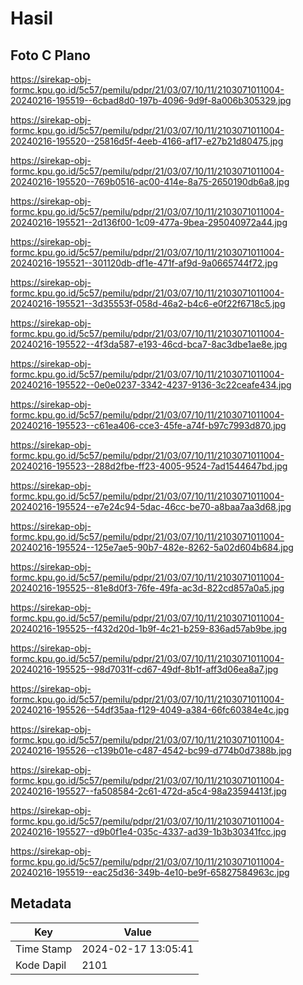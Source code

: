 # Hasil

## Foto C Plano

https://sirekap-obj-formc.kpu.go.id/5c57/pemilu/pdpr/21/03/07/10/11/2103071011004-20240216-195519--6cbad8d0-197b-4096-9d9f-8a006b305329.jpg

https://sirekap-obj-formc.kpu.go.id/5c57/pemilu/pdpr/21/03/07/10/11/2103071011004-20240216-195520--25816d5f-4eeb-4166-af17-e27b21d80475.jpg

https://sirekap-obj-formc.kpu.go.id/5c57/pemilu/pdpr/21/03/07/10/11/2103071011004-20240216-195520--769b0516-ac00-414e-8a75-2650190db6a8.jpg

https://sirekap-obj-formc.kpu.go.id/5c57/pemilu/pdpr/21/03/07/10/11/2103071011004-20240216-195521--2d136f00-1c09-477a-9bea-295040972a44.jpg

https://sirekap-obj-formc.kpu.go.id/5c57/pemilu/pdpr/21/03/07/10/11/2103071011004-20240216-195521--301120db-df1e-471f-af9d-9a0665744f72.jpg

https://sirekap-obj-formc.kpu.go.id/5c57/pemilu/pdpr/21/03/07/10/11/2103071011004-20240216-195521--3d35553f-058d-46a2-b4c6-e0f22f6718c5.jpg

https://sirekap-obj-formc.kpu.go.id/5c57/pemilu/pdpr/21/03/07/10/11/2103071011004-20240216-195522--4f3da587-e193-46cd-bca7-8ac3dbe1ae8e.jpg

https://sirekap-obj-formc.kpu.go.id/5c57/pemilu/pdpr/21/03/07/10/11/2103071011004-20240216-195522--0e0e0237-3342-4237-9136-3c22ceafe434.jpg

https://sirekap-obj-formc.kpu.go.id/5c57/pemilu/pdpr/21/03/07/10/11/2103071011004-20240216-195523--c61ea406-cce3-45fe-a74f-b97c7993d870.jpg

https://sirekap-obj-formc.kpu.go.id/5c57/pemilu/pdpr/21/03/07/10/11/2103071011004-20240216-195523--288d2fbe-ff23-4005-9524-7ad1544647bd.jpg

https://sirekap-obj-formc.kpu.go.id/5c57/pemilu/pdpr/21/03/07/10/11/2103071011004-20240216-195524--e7e24c94-5dac-46cc-be70-a8baa7aa3d68.jpg

https://sirekap-obj-formc.kpu.go.id/5c57/pemilu/pdpr/21/03/07/10/11/2103071011004-20240216-195524--125e7ae5-90b7-482e-8262-5a02d604b684.jpg

https://sirekap-obj-formc.kpu.go.id/5c57/pemilu/pdpr/21/03/07/10/11/2103071011004-20240216-195525--81e8d0f3-76fe-49fa-ac3d-822cd857a0a5.jpg

https://sirekap-obj-formc.kpu.go.id/5c57/pemilu/pdpr/21/03/07/10/11/2103071011004-20240216-195525--f432d20d-1b9f-4c21-b259-836ad57ab9be.jpg

https://sirekap-obj-formc.kpu.go.id/5c57/pemilu/pdpr/21/03/07/10/11/2103071011004-20240216-195525--98d7031f-cd67-49df-8b1f-aff3d06ea8a7.jpg

https://sirekap-obj-formc.kpu.go.id/5c57/pemilu/pdpr/21/03/07/10/11/2103071011004-20240216-195526--54df35aa-f129-4049-a384-66fc60384e4c.jpg

https://sirekap-obj-formc.kpu.go.id/5c57/pemilu/pdpr/21/03/07/10/11/2103071011004-20240216-195526--c139b01e-c487-4542-bc99-d774b0d7388b.jpg

https://sirekap-obj-formc.kpu.go.id/5c57/pemilu/pdpr/21/03/07/10/11/2103071011004-20240216-195527--fa508584-2c61-472d-a5c4-98a23594413f.jpg

https://sirekap-obj-formc.kpu.go.id/5c57/pemilu/pdpr/21/03/07/10/11/2103071011004-20240216-195527--d9b0f1e4-035c-4337-ad39-1b3b30341fcc.jpg

https://sirekap-obj-formc.kpu.go.id/5c57/pemilu/pdpr/21/03/07/10/11/2103071011004-20240216-195519--eac25d36-349b-4e10-be9f-65827584963c.jpg


## Metadata

| Key        | Value               |
| ---------- | ------------------- |
| Time Stamp | 2024-02-17 13:05:41 |
| Kode Dapil | 2101                |



